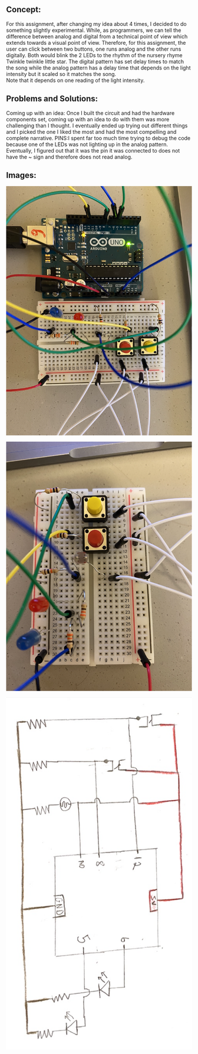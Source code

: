 ## Concept: 
For this assignment, after changing my idea about 4 times, I decided to do something slightly experimental. While, as programmers, we can tell the difference between analog and digital from a technical point of view which extends towards a visual point of view. Therefore, for this assignment, the user can click between two buttons, one runs analog and the other runs digitally. Both would blink the 2 LEDs to the rhythm of the nursery rhyme Twinkle twinkle little star. The digital pattern has set delay times to match the song while the analog pattern has a delay time that depends on the light intensity but it scaled so it matches the song.</br> 
Note that it depends on one reading of the light intensity.

## Problems and Solutions: 
Coming up with an idea: Once I built the circuit and had the hardware components set, coming up with an idea to do with them was more challenging than I thought. I eventually ended up trying out different things and I picked the one I liked the most and had the most compelling and complete narrative.
PINS:I spent far too much time trying to debug the code because one of the LEDs was not lighting up in the analog pattern. Eventually, I figured out that it was the pin it was connected to does not have the ~ sign and therefore does not read analog. 

## Images:
![](https://github.com/LiyanIbrahim/intro-to-IM/blob/master/November10/Screen%20Shot%202020-11-08%20at%201.24.58%20PM.png)

![](https://github.com/LiyanIbrahim/intro-to-IM/blob/master/November10/Screen%20Shot%202020-11-08%20at%201.25.18%20PM.png)

![](https://github.com/LiyanIbrahim/intro-to-IM/blob/master/November10/Screen%20Shot%202020-11-08%20at%201.25.34%20PM.png)
